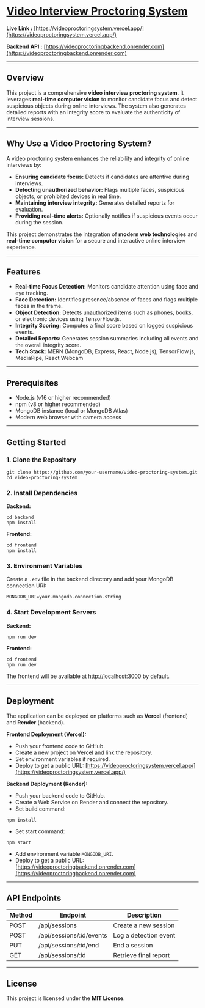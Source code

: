# [Video Interview Proctoring System](https://videoproctoringsystem.vercel.app/)


**Live Link :** [https://videoproctoringsystem.vercel.app/](https://videoproctoringsystem.vercel.app/)

**Backend API :** [https://videoproctoringbackend.onrender.com](https://videoproctoringbackend.onrender.com)

---

## Overview

This project is a comprehensive **video interview proctoring system**. It leverages **real-time computer vision** to monitor candidate focus and detect suspicious objects during online interviews. The system also generates detailed reports with an integrity score to evaluate the authenticity of interview sessions.

---

## Why Use a Video Proctoring System?

A video proctoring system enhances the reliability and integrity of online interviews by:

* **Ensuring candidate focus:** Detects if candidates are attentive during interviews.
* **Detecting unauthorized behavior:** Flags multiple faces, suspicious objects, or prohibited devices in real time.
* **Maintaining interview integrity:** Generates detailed reports for evaluation.
* **Providing real-time alerts:** Optionally notifies if suspicious events occur during the session.

This project demonstrates the integration of **modern web technologies** and **real-time computer vision** for a secure and interactive online interview experience.

---

## Features

* **Real-time Focus Detection:** Monitors candidate attention using face and eye tracking.
* **Face Detection:** Identifies presence/absence of faces and flags multiple faces in the frame.
* **Object Detection:** Detects unauthorized items such as phones, books, or electronic devices using TensorFlow\.js.
* **Integrity Scoring:** Computes a final score based on logged suspicious events.
* **Detailed Reports:** Generates session summaries including all events and the overall integrity score.
* **Tech Stack:** MERN (MongoDB, Express, React, Node.js), TensorFlow\.js, MediaPipe, React Webcam

---

## Prerequisites

* Node.js (v16 or higher recommended)
* npm (v8 or higher recommended)
* MongoDB instance (local or MongoDB Atlas)
* Modern web browser with camera access

---

## Getting Started

### 1. Clone the Repository

```
git clone https://github.com/your-username/video-proctoring-system.git
cd video-proctoring-system
```

### 2. Install Dependencies

**Backend:**

```
cd backend
npm install
```

**Frontend:**

```
cd frontend
npm install
```

### 3. Environment Variables

Create a `.env` file in the backend directory and add your MongoDB connection URI:

```
MONGODB_URI=your-mongodb-connection-string
```

### 4. Start Development Servers

**Backend:**

```
npm run dev
```

**Frontend:**

```
cd frontend
npm run dev
```

The frontend will be available at [http://localhost:3000](http://localhost:3000) by default.

---

## Deployment

The application can be deployed on platforms such as **Vercel** (frontend) and **Render** (backend).

**Frontend Deployment (Vercel):**

* Push your frontend code to GitHub.
* Create a new project on Vercel and link the repository.
* Set environment variables if required.
* Deploy to get a public URL: [https://videoproctoringsystem.vercel.app/](https://videoproctoringsystem.vercel.app/)

**Backend Deployment (Render):**

* Push your backend code to GitHub.
* Create a Web Service on Render and connect the repository.
* Set build command:

```
npm install
```

* Set start command:

```
npm start
```

* Add environment variable `MONGODB_URI`.
* Deploy to get a public URL: [https://videoproctoringbackend.onrender.com](https://videoproctoringbackend.onrender.com)

---

## API Endpoints

| Method | Endpoint                  | Description           |
| ------ | ------------------------- | --------------------- |
| POST   | /api/sessions             | Create a new session  |
| POST   | /api/sessions/\:id/events | Log a detection event |
| PUT    | /api/sessions/\:id/end    | End a session         |
| GET    | /api/sessions/\:id        | Retrieve final report |

---

## License

This project is licensed under the **MIT License**.
